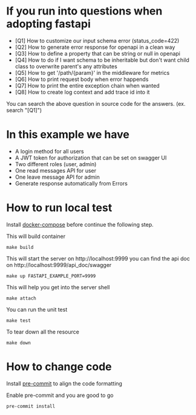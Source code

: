 # If you run into questions when adopting fastapi
- [Q1] How to customize our input schema error (status_code=422)
- [Q2] How to generate error response for openapi in a clean way
- [Q3] How to define a property that can be string or null in openapi
- [Q4] How to do if I want schema to be inheritable but don't want child class to overwrite parent's any attributes
- [Q5] How to get '/path/{param}' in the middleware for metrics
- [Q6] How to print request body when error happends
- [Q7] How to print the entire exception chain when wanted
- [Q8] How to create log context and add trace id into it

You can search the above question in source code for the answers. (ex. search "[Q1]")

# In this example we have
- A login method for all users
- A JWT token for authorization that can be set on swagger UI
- Two different roles (user, admin)
- One read messages API for user
- One leave message API for admin
- Generate response automatically from Errors


# How to run local test
Install [docker-compose](https://docs.docker.com/compose/install/) before continue the following step.

This will build container
```
make build
```

This will start the server on http://localhost:9999 you can find the api doc on http://localhost:9999/api_doc/swagger
```
make up FASTAPI_EXAMPLE_PORT=9999
```

This will help you get into the server shell
```
make attach
```

You can run the unit test
```
make test
```

To tear down all the resource
```
make down
```

# How to change code
Install [pre-commit](https://pre-commit.com/) to align the code formatting

Enable pre-commit and you are good to go
```
pre-commit install
```
